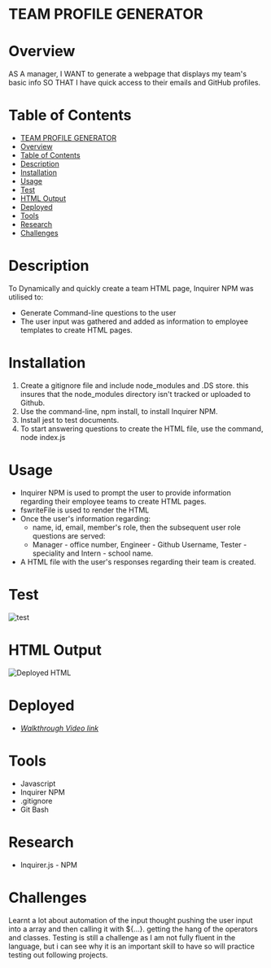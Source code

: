 

TEAM PROFILE GENERATOR
======================


# Overview

AS A manager, I WANT to generate a webpage that displays my team's basic info SO THAT I have quick access to their emails and GitHub profiles.



# Table of Contents

- [TEAM PROFILE GENERATOR](#team-profile-generator)
- [Overview](#overview)
- [Table of Contents](#table-of-contents)
- [Description](#description)
- [Installation](#installation)
- [Usage](#usage)
- [Test](#test)
- [HTML Output](#html-output)
- [Deployed](#deployed)
- [Tools](#tools)
- [Research](#research)
- [Challenges](#challenges)

# Description

To Dynamically and quickly create a team HTML page, Inquirer NPM was utilised to:

- Generate Command-line questions to the user
- The user input was gathered and added as information to employee templates to create HTML pages.

# Installation

1. Create a gitignore file and include node_modules and .DS store. this insures that the node_modules directory isn't tracked or uploaded to Github.
2. Use the command-line, npm install, to install Inquirer NPM.
3. Install jest to test documents.
4. To start answering questions to create the HTML file, use the command, node index.js

# Usage

- Inquirer NPM is used to prompt the user to provide information regarding their employee teams to create HTML pages. 
- fswriteFile is used to render the HTML
- Once the user's information regarding:
    - name, id, email, member's role, then the subsequent user role questions are served:
    - Manager - office number, Engineer - Github Username, Tester - speciality and Intern - school name.
- A HTML file with the user's responses regarding their team is created.

# Test

![test](https://user-images.githubusercontent.com/110278837/196606250-d69f45bf-0cd0-4894-a8ac-741307d64bd6.png)

# HTML Output

![Deployed HTML](https://user-images.githubusercontent.com/110278837/196609096-96127942-2725-44c3-a26d-8427f6f89399.png)

# Deployed

- *[Walkthrough Video link](https://drive.google.com/file/d/1c20Sh0arXSVvSQtaCCvb8n6ItW6j5kQF/view)*


# Tools

- Javascript
- Inquirer NPM
- .gitignore
- Git Bash
  
# Research

- Inquirer.js - NPM

# Challenges

Learnt a lot about automation of the input thought pushing the user input into a array and then calling it with ${...}.
getting the hang of the operators and classes. Testing is still a challenge as I am not fully fluent in the language, but i can see why it is an important skill to have so will practice testing out following projects.